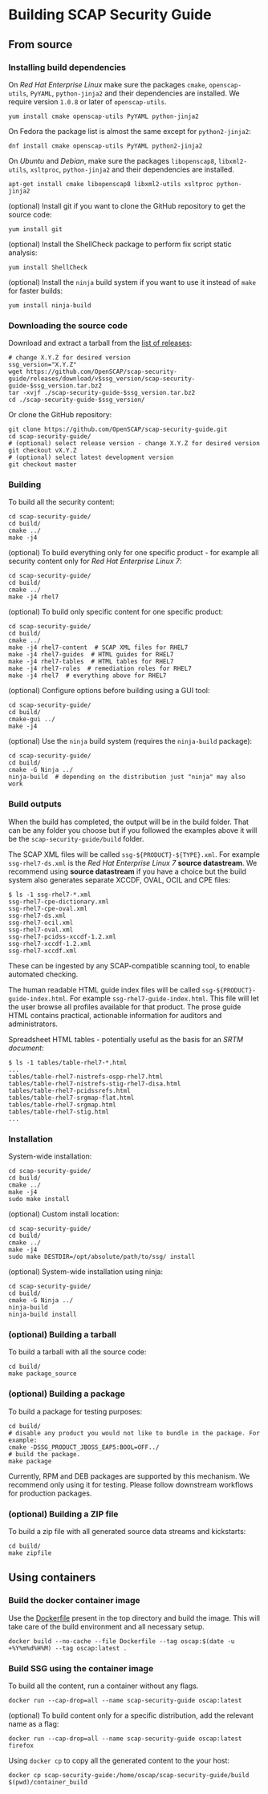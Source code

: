# Building SCAP Security Guide

## From source

### Installing build dependencies

On *Red Hat Enterprise Linux* make sure the packages `cmake`, `openscap-utils`,
`PyYAML`, `python-jinja2` and their dependencies are installed. We require
version `1.0.8` or later of `openscap-utils`.

```
yum install cmake openscap-utils PyYAML python-jinja2
```

On Fedora the package list is almost the same except for `python2-jinja2`:

```
dnf install cmake openscap-utils PyYAML python2-jinja2
```

On *Ubuntu* and *Debian*, make sure the packages `libopenscap8`,
`libxml2-utils`, `xsltproc`, `python-jinja2` and their dependencies are
installed.

```
apt-get install cmake libopenscap8 libxml2-utils xsltproc python-jinja2
```

(optional) Install git if you want to clone the GitHub repository to get the
source code:

```
yum install git
```

(optional) Install the ShellCheck package to perform fix script static analysis:

```
yum install ShellCheck
```

(optional) Install the `ninja` build system if you want to use it instead of
`make` for faster builds:

```
yum install ninja-build
```

### Downloading the source code

Download and extract a tarball from the [list of releases](https://github.com/OpenSCAP/scap-security-guide/releases):

```
# change X.Y.Z for desired version
ssg_version="X.Y.Z"
wget https://github.com/OpenSCAP/scap-security-guide/releases/download/v$ssg_version/scap-security-guide-$ssg_version.tar.bz2
tar -xvjf ./scap-security-guide-$ssg_version.tar.bz2
cd ./scap-security-guide-$ssg_version/
```

Or clone the GitHub repository:

```
git clone https://github.com/OpenSCAP/scap-security-guide.git
cd scap-security-guide/
# (optional) select release version - change X.Y.Z for desired version
git checkout vX.Y.Z
# (optional) select latest development version
git checkout master
```

### Building

To build all the security content:

```
cd scap-security-guide/
cd build/
cmake ../
make -j4
```

(optional) To build everything only for one specific product - for example all
security content only for *Red Hat Enterprise Linux 7*:

```
cd scap-security-guide/
cd build/
cmake ../
make -j4 rhel7
```

(optional) To build only specific content for one specific product:

```
cd scap-security-guide/
cd build/
cmake ../
make -j4 rhel7-content  # SCAP XML files for RHEL7
make -j4 rhel7-guides  # HTML guides for RHEL7
make -j4 rhel7-tables  # HTML tables for RHEL7
make -j4 rhel7-roles  # remediation roles for RHEL7
make -j4 rhel7  # everything above for RHEL7
```

(optional) Configure options before building using a GUI tool:

```
cd scap-security-guide/
cd build/
cmake-gui ../
make -j4
```

(optional) Use the `ninja` build system (requires the `ninja-build` package):

```
cd scap-security-guide/
cd build/
cmake -G Ninja ../
ninja-build  # depending on the distribution just "ninja" may also work
```

### Build outputs

When the build has completed, the output will be in the build folder.
That can be any folder you choose but if you followed the examples above
it will be the `scap-security-guide/build` folder.

The SCAP XML files will be called `ssg-${PRODUCT}-${TYPE}.xml`. For example
`ssg-rhel7-ds.xml` is the *Red Hat Enterprise Linux 7* **source datastream**.
We recommend using **source datastream** if you have a choice but the build
system also generates separate XCCDF, OVAL, OCIL and CPE files:

```
$ ls -1 ssg-rhel7-*.xml
ssg-rhel7-cpe-dictionary.xml
ssg-rhel7-cpe-oval.xml
ssg-rhel7-ds.xml
ssg-rhel7-ocil.xml
ssg-rhel7-oval.xml
ssg-rhel7-pcidss-xccdf-1.2.xml
ssg-rhel7-xccdf-1.2.xml
ssg-rhel7-xccdf.xml
```

These can be ingested by any SCAP-compatible scanning tool, to enable automated
checking.

The human readable HTML guide index files will be called
`ssg-${PRODUCT}-guide-index.html`. For example `ssg-rhel7-guide-index.html`.
This file will let the user browse all profiles available for that product.
The prose guide HTML contains practical, actionable information for auditors
and administrators.

Spreadsheet HTML tables - potentially useful as the basis for an
*SRTM document*:

```
$ ls -1 tables/table-rhel7-*.html
...
tables/table-rhel7-nistrefs-ospp-rhel7.html
tables/table-rhel7-nistrefs-stig-rhel7-disa.html
tables/table-rhel7-pcidssrefs.html
tables/table-rhel7-srgmap-flat.html
tables/table-rhel7-srgmap.html
tables/table-rhel7-stig.html
...
```

### Installation

System-wide installation:

```
cd scap-security-guide/
cd build/
cmake ../
make -j4
sudo make install
```

(optional) Custom install location:

```
cd scap-security-guide/
cd build/
cmake ../
make -j4
sudo make DESTDIR=/opt/absolute/path/to/ssg/ install
```

(optional) System-wide installation using ninja:

```
cd scap-security-guide/
cd build/
cmake -G Ninja ../
ninja-build
ninja-build install
```

### (optional) Building a tarball

To build a tarball with all the source code:

```
cd build/
make package_source
```

### (optional) Building a package

To build a package for testing purposes:

```
cd build/
# disable any product you would not like to bundle in the package. For example:
cmake -DSSG_PRODUCT_JBOSS_EAP5:BOOL=OFF../
# build the package.
make package
```

Currently, RPM and DEB packages are supported by this mechanism. We recommend
only using it for testing. Please follow downstream workflows for production
packages.

### (optional) Building a ZIP file

To build a zip file with all generated source data streams and kickstarts:

```
cd build/
make zipfile
```

## Using containers

### Build the docker container image

Use the [Dockerfile](Dockerfile) present in the top directory and build the
image.
This will take care of the build environment and all necessary setup.

```
docker build --no-cache --file Dockerfile --tag oscap:$(date -u +%Y%m%d%H%M) --tag oscap:latest .
```

### Build SSG using the container image

To build all the content, run a container without any flags.

```
docker run --cap-drop=all --name scap-security-guide oscap:latest
```

(optional) To build content only for a specific distribution, add the relevant
name as a flag:

```
docker run --cap-drop=all --name scap-security-guide oscap:latest firefox
```

Using `docker cp` to copy all the generated content to the your host:

```
docker cp scap-security-guide:/home/oscap/scap-security-guide/build $(pwd)/container_build
```
